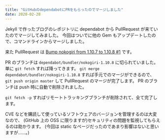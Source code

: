 ```yaml
---
title: "GitHubのdependabotにPRをもらったのでマージしました"
date: 2020-02-28
---
```


Jekyll で作ったブログのレポジトリに dependabot から PullRequest が来ていたのでマージしてみました。
今回はついでに他の Gem もアップデートしたので、コマンドラインからマージしました。

来た PullRequest は
[Bump nokogiri from 1.10.7 to 1.10.8 #1](https://github.com/ny-a/blog/pull/1)
です。

PR のブランチは `dependabot/bundler/nokogiri-1.10.8` に切られていました。
単に `git fetch` すれば降ってきます。
`git merge dependabot/bundler/nokogiri-1.10.8` すれば手元でのマージができるので、
`git push origin master` して PullRequest のマージが完了します。
PR のブランチは push 時に自動で削除されました。

`git fetch -p` すればリモートトラッキングブランチが削除されて、全て完了します。

CVE などを購読して使っているソフトウェアのバージョンを管理するのは大変なので、
(GitHub 上の OSS に限りますが)セキュリティの問題を監視してもらえるのは助かります。
(今回は static なページだったのであまり影響はないと思いますが……。)
